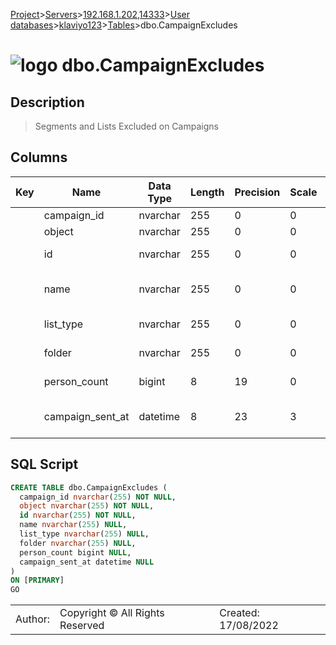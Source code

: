 [Project](../../../../../startpage.md)>[Servers](../../../../Servers.md)>[192.168.1.202,14333](../../../192.168.1.202,14333.md)>[User databases](../../UserDatabases.md)>[klaviyo123](../klaviyo123.md)>[Tables](Tables.md)>dbo.CampaignExcludes


# ![logo](../../../../../Images/table64.svg) dbo.CampaignExcludes

## <a name="#Description"></a>Description
> Segments and Lists Excluded on Campaigns
## <a name="#Columns"></a>Columns
|Key|Name|Data Type|Length|Precision|Scale|Not Null|Identity|Rule|Default|Computed|Persisted|Description|
|:---:|---|---|---|---|---|---|---|---|---|---|---|---|
||campaign_id|nvarchar|255|0|0|True||||False|False|Campaign ID|
||object|nvarchar|255|0|0|True||||False|False|Object type|
||id|nvarchar|255|0|0|True||||False|False|Exclude list ID|
||name|nvarchar|255|0|0|False||||False|False|Exclude list/segment name|
||list_type|nvarchar|255|0|0|False||||False|False|List/segment type|
||folder|nvarchar|255|0|0|False||||False|False|List/segment folder|
||person_count|bigint|8|19|0|False||||False|False|People in list/segment|
||campaign_sent_at|datetime|8|23|3|False||||False|False|Campaign Sent Datetime|

## <a name="#SqlScript"></a>SQL Script
```SQL
CREATE TABLE dbo.CampaignExcludes (
  campaign_id nvarchar(255) NOT NULL,
  object nvarchar(255) NOT NULL,
  id nvarchar(255) NOT NULL,
  name nvarchar(255) NULL,
  list_type nvarchar(255) NULL,
  folder nvarchar(255) NULL,
  person_count bigint NULL,
  campaign_sent_at datetime NULL
)
ON [PRIMARY]
GO
```

||||
|---|---|---|
|Author: |Copyright © All Rights Reserved|Created: 17/08/2022|